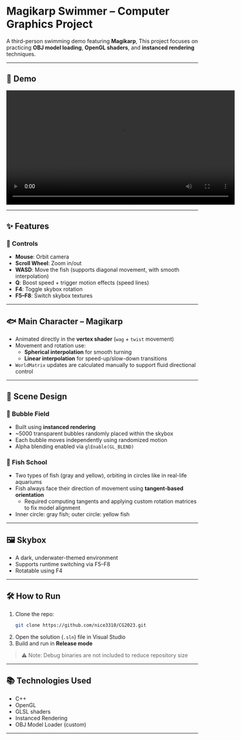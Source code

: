 
# Magikarp Swimmer – Computer Graphics Project

A third-person swimming demo featuring **Magikarp**, This project focuses on practicing **OBJ model loading**, **OpenGL shaders**, and **instanced rendering** techniques.

---

## 🎥 Demo

<video src="assets/demo.mp4" controls width="600"></video>

---

## ✨ Features

### 🔧 Controls
- **Mouse**: Orbit camera
- **Scroll Wheel**: Zoom in/out
- **WASD**: Move the fish (supports diagonal movement, with smooth interpolation)
- **Q**: Boost speed + trigger motion effects (speed lines)
- **F4**: Toggle skybox rotation
- **F5–F8**: Switch skybox textures

---

## 🐟 Main Character – Magikarp
- Animated directly in the **vertex shader** (`wag` + `twist` movement)
- Movement and rotation use:
  - **Spherical interpolation** for smooth turning
  - **Linear interpolation** for speed-up/slow-down transitions
- `WorldMatrix` updates are calculated manually to support fluid directional control

---

## 🌊 Scene Design

### 🫧 Bubble Field
- Built using **instanced rendering**
- ~5000 transparent bubbles randomly placed within the skybox
- Each bubble moves independently using randomized motion
- Alpha blending enabled via `glEnable(GL_BLEND)`

### 🐠 Fish School
- Two types of fish (gray and yellow), orbiting in circles like in real-life aquariums
- Fish always face their direction of movement using **tangent-based orientation**
  - Required computing tangents and applying custom rotation matrices to fix model alignment
- Inner circle: gray fish; outer circle: yellow fish

---

## 🖼️ Skybox
- A dark, underwater-themed environment
- Supports runtime switching via F5–F8
- Rotatable using F4

---

## 🛠️ How to Run

1. Clone the repo:
   ```bash
   git clone https://github.com/nice3310/CG2023.git
   ```
2. Open the solution (`.sln`) file in Visual Studio
3. Build and run in **Release mode**

> ⚠️ Note: Debug binaries are not included to reduce repository size

---
## 📚 Technologies Used

- C++
- OpenGL
- GLSL shaders
- Instanced Rendering
- OBJ Model Loader (custom)

---

